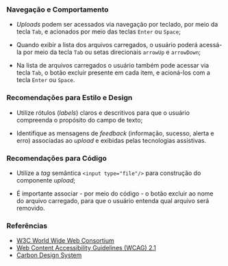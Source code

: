 ### Navegação e Comportamento

-   *Uploads* podem ser acessados via navegação por teclado, por meio da tecla `Tab`, e acionados por meio das teclas `Enter` ou `Space`;

-   Quando exibir a lista dos arquivos carregados, o usuário poderá acessá-la por meio da tecla `Tab` ou setas direcionais `arrowUp` e `arrowDown`;

-   Na lista de arquivos carregados o usuário também pode acessar via tecla `Tab`, o botão excluir presente em cada item, e acioná-los com a tecla `Enter` ou `Space`.

### Recomendações para Estilo e Design

-   Utilize rótulos (*labels*) claros e descritivos para que o usuário compreenda o propósito do campo de texto;

-   Identifique as mensagens de *feedback* (informação, sucesso, alerta e erro) associadas ao *upload* e exibidas pelas tecnologias assistivas.

### Recomendações para Código

-   Utilize a *tag* semântica `<input type="file"/>` para construção do componente *upload*;

-   É importante associar - por meio do código - o botão excluir ao nome do arquivo carregado, para que o usuário entenda qual arquivo será removido.

### Referências

-   [W3C World Wide Web Consortium](https://www.w3.org/)
-   [Web Content Accessibility Guidelines (WCAG) 2.1](https://www.w3.org/TR/WCAG21/)
-   [Carbon Design System](https://carbondesignsystem.com/components/file-uploader/accessibility)
